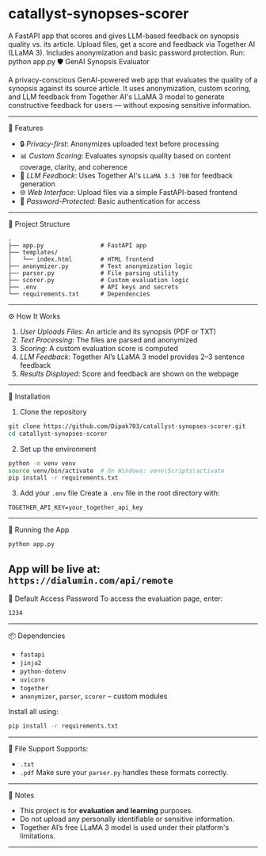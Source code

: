 # catallyst-synopses-scorer
A FastAPI app that scores and gives LLM-based feedback on synopsis quality vs. its article. Upload files, get a score and feedback via Together AI (LLaMA 3). Includes anonymization and basic password protection.  Run: python app.py
🛡️ GenAI Synopsis Evaluator

A privacy-conscious GenAI-powered web app that evaluates the quality of a synopsis against its source article. It uses anonymization, custom scoring, and LLM feedback from Together AI's LLaMA 3 model to generate constructive feedback for users — without exposing sensitive information.

---

🚀 Features

* 🔒 *Privacy-first*: Anonymizes uploaded text before processing
* 📊 *Custom Scoring*: Evaluates synopsis quality based on content coverage, clarity, and coherence
* 🧠 *LLM Feedback*: Uses Together AI's `LLaMA 3.3 70B` for feedback generation
* 🌐 *Web Interface*: Upload files via a simple FastAPI-based frontend
* 🔑 *Password-Protected*: Basic authentication for access

---
🧩 Project Structure

```
.
├── app.py                # FastAPI app
├── templates/
│   └── index.html        # HTML frontend
├── anonymizer.py         # Text anonymization logic
├── parser.py             # File parsing utility
├── scorer.py             # Custom evaluation logic
├── .env                  # API keys and secrets
└── requirements.txt      # Dependencies
```

---
⚙️ How It Works

1. *User Uploads Files*: An article and its synopsis (PDF or TXT)
2. *Text Processing*: The files are parsed and anonymized
3. *Scoring*: A custom evaluation score is computed
4. *LLM Feedback*: Together AI’s LLaMA 3 model provides 2–3 sentence feedback
5. *Results Displayed*: Score and feedback are shown on the webpage

---

🧪 Installation
1. Clone the repository
```bash
git clone https://github.com/Dipak703/catallyst-synopses-scorer.git
cd catallyst-synopses-scorer
```

2. Set up the environment
```bash
python -m venv venv
source venv/bin/activate  # On Windows: venv\Scripts\activate
pip install -r requirements.txt
```

3. Add your `.env` file
Create a `.env` file in the root directory with:
```env
TOGETHER_API_KEY=your_together_api_key
```
---

🧷 Running the App
```bash
python app.py
```
App will be live at: `https://dialumin.com/api/remote`
---

🔐 Default Access Password
To access the evaluation page, enter:

```text
1234
```

---
📦 Dependencies

* `fastapi`
* `jinja2`
* `python-dotenv`
* `uvicorn`
* `together`
* `anonymizer`, `parser`, `scorer` – custom modules

Install all using:
```bash
pip install -r requirements.txt
```
---
📁 File Support
Supports:
* `.txt`
* `.pdf`
Make sure your `parser.py` handles these formats correctly.
---
📌 Notes
* This project is for **evaluation and learning** purposes.
* Do not upload any personally identifiable or sensitive information.
* Together AI’s free LLaMA 3 model is used under their platform's limitations.
---
